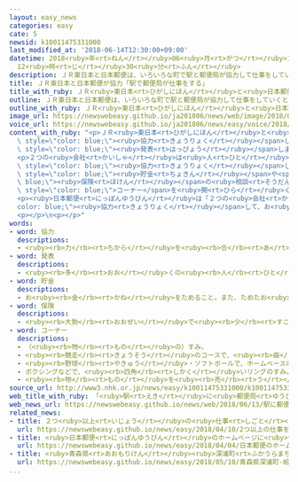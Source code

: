 ```yaml
---
layout: easy_news
categories: easy
cate: 5
newsid: k10011475331000
last_modified_at: '2018-06-14T12:30:00+09:00'
datetime: 2018<ruby>年<rt>ねん</rt></ruby>06<ruby>月<rt>がつ</rt></ruby>14<ruby>日<rt>にち</rt></ruby>
  12<ruby>時<rt>じ</rt></ruby>30<ruby>分<rt>ふん</rt></ruby>
description: ＪＲ東日本と日本郵便は、いろいろな町で駅と郵便局が協力して仕事をしていくと発表しました。
title: ＪＲ東日本と日本郵便が協力「駅で郵便局が仕事をする」
title_with_ruby: ＪＲ<ruby>東日本<rt>ひがしにほん</rt></ruby>と<ruby>日本郵便<rt>にっぽんゆうびん</rt></ruby>が<ruby>協力<rt>きょうりょく</rt></ruby>「<ruby>駅<rt>えき</rt></ruby>で<ruby>郵便局<rt>ゆうびんきょく</rt></ruby>が<ruby>仕事<rt>しごと</rt></ruby>をする」
outline: ＪＲ東日本と日本郵便は、いろいろな町で駅と郵便局が協力して仕事をしていくと発表しました。
outline_with_ruby: ＪＲ<ruby>東日本<rt>ひがしにほん</rt></ruby>と<ruby>日本郵便<rt>にっぽんゆうびん</rt></ruby>は、いろいろな<ruby>町<rt>まち</rt></ruby>で<ruby>駅<rt>えき</rt></ruby>と<ruby>郵便局<rt>ゆうびんきょく</rt></ruby>が<ruby>協力<rt>きょうりょく</rt></ruby>して<ruby>仕事<rt>しごと</rt></ruby>をしていくと<ruby>発表<rt>はっぴょう</rt></ruby>しました。
image_url: https://newswebeasy.github.io/ja201806/news/web/image/2018/06/13/K10011475331_1806130030_1806130417_01_02.jpg
voice_url: https://newswebeasy.github.io/ja201806/news/easy/voice/2018/06/14/k10011475331000.mp4
content_with_ruby: "<p>ＪＲ<ruby>東日本<rt>ひがしにほん</rt></ruby>と<ruby>日本郵便<rt>にっぽんゆうびん</rt></ruby>は、いろいろな<ruby>町<rt>まち</rt></ruby>で<ruby>駅<rt>えき</rt></ruby>と<ruby>郵便局<rt>ゆうびんきょく</rt></ruby>が<span\
  \ style=\"color: blue;\"><ruby>協力<rt>きょうりょく</rt></ruby></span>して<ruby>仕事<rt>しごと</rt></ruby>をしていくと<span\
  \ style=\"color: blue;\"><ruby>発表<rt>はっぴょう</rt></ruby></span>しました。</p>\n<p>ＪＲ<ruby>東日本<rt>ひがしにほん</rt></ruby>の<ruby>駅<rt>えき</rt></ruby>の<ruby>中<rt>なか</rt></ruby>には、<ruby>町<rt>まち</rt></ruby>の<ruby>人口<rt>じんこう</rt></ruby>が<ruby>少<rt>すく</rt></ruby>なくなったりしたため<ruby>駅員<rt>えきいん</rt></ruby>がいない<ruby>駅<rt>えき</rt></ruby>もあります。このような<ruby>駅<rt>えき</rt></ruby>に<ruby>近<rt>ちか</rt></ruby>くの<ruby>郵便局<rt>ゆうびんきょく</rt></ruby>が<ruby>引<rt>ひ</rt></ruby>っ<ruby>越<rt>こ</rt></ruby>してきます。<ruby>郵便局<rt>ゆうびんきょく</rt></ruby>は<ruby>駅<rt>えき</rt></ruby>の<ruby>仕事<rt>しごと</rt></ruby>をしてお<ruby>金<rt>かね</rt></ruby>をもらいます。どの<ruby>駅<rt>えき</rt></ruby>で<ruby>始<rt>はじ</rt></ruby>めるかはこれから<ruby>決<rt>き</rt></ruby>めます。</p>\n\
  <p>２つの<ruby>会社<rt>かいしゃ</rt></ruby>は<ruby>人<rt>ひと</rt></ruby>が<ruby>多<rt>おお</rt></ruby>くて<ruby>大<rt>おお</rt></ruby>きな<ruby>町<rt>まち</rt></ruby>でも<span\
  \ style=\"color: blue;\"><ruby>協力<rt>きょうりょく</rt></ruby></span>したいと<ruby>考<rt>かんが</rt></ruby>えています。<ruby>東京<rt>とうきょう</rt></ruby>の<ruby>立川駅<rt>たちかわえき</rt></ruby>のビルには、<span\
  \ style=\"color: blue;\"><ruby>貯金<rt>ちょきん</rt></ruby></span>や<span style=\"color:\
  \ blue;\"><ruby>保険<rt>ほけん</rt></ruby></span>の<ruby>相談<rt>そうだん</rt></ruby>ができる<ruby>郵便局<rt>ゆうびんきょく</rt></ruby>の<span\
  \ style=\"color: blue;\">コーナー</span>を<ruby>開<rt>ひら</rt></ruby>く<ruby>予定<rt>よてい</rt></ruby>です。</p>\n\
  <p><ruby>日本郵便<rt>にっぽんゆうびん</rt></ruby>は「２つの<ruby>会社<rt>かいしゃ</rt></ruby>が<span style=\"\
  color: blue;\"><ruby>協力<rt>きょうりょく</rt></ruby></span>して、お<ruby>客様<rt>きゃくさま</rt></ruby>が<ruby>便利<rt>べんり</rt></ruby>になるようにしたいと<ruby>思<rt>おも</rt></ruby>います」と<ruby>話<rt>はな</rt></ruby>しています。ＪＲ<ruby>東日本<rt>ひがしにほん</rt></ruby>は「<ruby>駅<rt>えき</rt></ruby>をたくさん<ruby>利用<rt>りよう</rt></ruby>してもらって、<ruby>人<rt>ひと</rt></ruby>が<ruby>少<rt>すく</rt></ruby>なくなった<ruby>町<rt>まち</rt></ruby>を<ruby>少<rt>すこ</rt></ruby>しでもにぎやかにしたいと<ruby>思<rt>おも</rt></ruby>います」と<ruby>話<rt>はな</rt></ruby>しています。</p>\n\
  <p></p>\n<p></p>"
words:
- word: 協力
  descriptions:
  - <ruby><rb>力</rb><rt>ちから</rt></ruby>を<ruby><rb>合</rb><rt>あ</rt></ruby>わせて、ものごとを<ruby><rb>行</rb><rt>おこな</rt></ruby>うこと。
- word: 発表
  descriptions:
  - <ruby><rb>多</rb><rt>おお</rt></ruby>くの<ruby><rb>人</rb><rt>ひと</rt></ruby>に<ruby><rb>広</rb><rt>ひろ</rt></ruby>く<ruby><rb>知</rb><rt>し</rt></ruby>らせること。
- word: 貯金
  descriptions:
  - お<ruby><rb>金</rb><rt>かね</rt></ruby>をためること。また、ためたお<ruby><rb>金</rb><rt>かね</rt></ruby>。
- word: 保険
  descriptions:
  - <ruby><rb>大勢</rb><rt>おおぜい</rt></ruby>で<ruby><rb>少</rb><rt>すこ</rt></ruby>しずつお<ruby><rb>金</rb><rt>かね</rt></ruby>を<ruby><rb>積</rb><rt>つ</rt></ruby>み<ruby><rb>立</rb><rt>た</rt></ruby>てておき、<ruby><rb>病気</rb><rt>びょうき</rt></ruby>や<ruby><rb>事故</rb><rt>じこ</rt></ruby>などの<ruby><rb>災難</rb><rt>さいなん</rt></ruby>にあった<ruby><rb>人</rb><rt>ひと</rt></ruby>が、<ruby><rb>決</rb><rt>き</rt></ruby>まったお<ruby><rb>金</rb><rt>かね</rt></ruby>を<ruby><rb>受</rb><rt>う</rt></ruby>け<ruby><rb>取</rb><rt>と</rt></ruby>る<ruby><rb>仕組</rb><rt>しく</rt></ruby>み。
- word: コーナー
  descriptions:
  - （<ruby><rb>物</rb><rt>もの</rt></ruby>の）すみ。
  - <ruby><rb>競走</rb><rt>きょうそう</rt></ruby>のコースで、<ruby><rb>曲</rb><rt>ま</rt></ruby>がり<ruby><rb>角</rb><rt>かど</rt></ruby>。
  - <ruby><rb>野球</rb><rt>やきゅう</rt></ruby>・ソフトボールで、ホームベースの<ruby><rb>角</rb><rt>かど</rt></ruby>。
  - ボクシングなどで、<ruby><rb>四角</rb><rt>しかく</rt></ruby>いリングのすみ。
  - <ruby><rb>物</rb><rt>もの</rt></ruby>を<ruby><rb>売</rb><rt>う</rt></ruby>ったり<ruby><rb>展示</rb><rt>てんじ</rt></ruby>したりするために、<ruby><rb>区切</rb><rt>くぎ</rt></ruby>られた<ruby><rb>場所</rb><rt>ばしょ</rt></ruby>。
source_url: http://www3.nhk.or.jp/news/easy/k10011475331000/k10011475331000.html
web_title_with_ruby: 「<ruby>駅<rt>えき</rt></ruby>に<ruby>郵便局<rt>ゆうびんきょく</rt></ruby>」<ruby>一体<rt>いったい</rt></ruby><ruby>運用<rt>うんよう</rt></ruby>へ<ruby>ＪＲ東日本<rt>じぇーあーるひがしにほん</rt></ruby>と<ruby>日本<rt>にっぽん</rt></ruby><ruby>郵便<rt>ゆうびん</rt></ruby>が<ruby>提携<rt>ていけい</rt></ruby>
web_news_url: https://newswebeasy.github.io/news/web/2018/06/13/駅に郵便局一体運用へJR東日本と日本郵便が提携
related_news:
- title: ２つ<ruby>以上<rt>いじょう</rt></ruby>の<ruby>仕事<rt>しごと</rt></ruby>をしている<ruby>人<rt>ひと</rt></ruby>が<ruby>増<rt>ふ</rt></ruby>えている
  url: https://newswebeasy.github.io/news/easy/2018/04/10/2つ以上の仕事をしている人が増えている
- title: <ruby>日本郵便<rt>にっぽんゆうびん</rt></ruby>のホームページに<ruby>似<rt>に</rt></ruby>たウェブサイトに<ruby>気<rt>き</rt></ruby>をつけて
  url: https://newswebeasy.github.io/news/easy/2018/04/04/日本郵便のホームページに似たウェブサイトに気をつけて
- title: <ruby>青森県<rt>あおもりけん</rt></ruby><ruby>深浦町<rt>ふかうらまち</rt></ruby>　<ruby>給料<rt>きゅうりょう</rt></ruby>２２００<ruby>万<rt>まん</rt></ruby><ruby>円<rt>えん</rt></ruby>でも<ruby>医者<rt>いしゃ</rt></ruby>が<ruby>来<rt>き</rt></ruby>てくれない
  url: https://newswebeasy.github.io/news/easy/2018/05/10/青森県深浦町-給料2200万円でも医者が来てくれない
...
```

